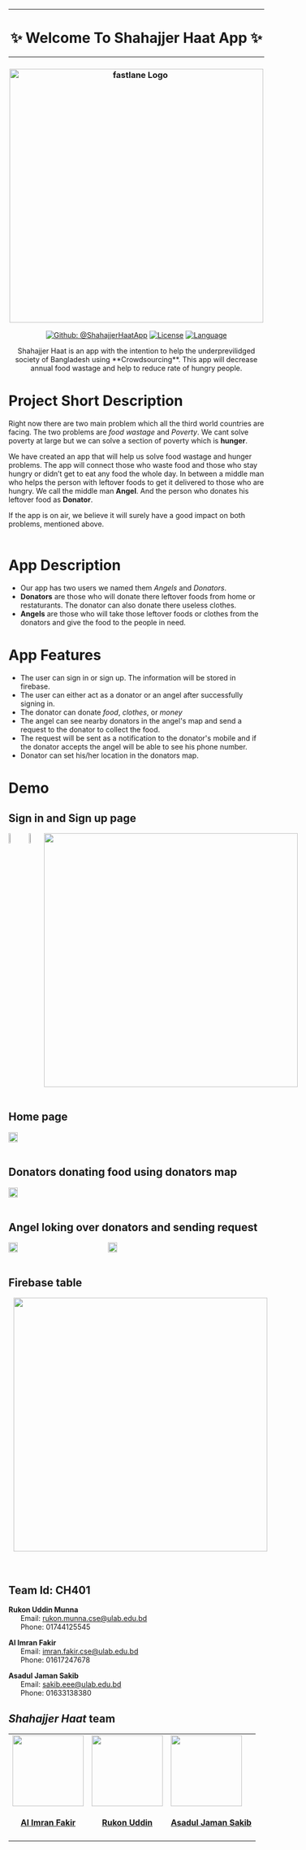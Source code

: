 <hr />
<h1 align="center">
  ✨ Welcome To Shahajjer Haat App</a> ✨
</h1>
<hr />

<h3 align="center">
  <a href="https://github.com/rukon-uddin/Shahjjer-hat-app/blob/main/assets/logoText.png">
  <img src="https://github.com/rukon-uddin/Shahjjer-hat-app/blob/main/assets/logoText.png?raw=true" alt="fastlane Logo" width="500">
  </a>
</h3>
<div align = "center">

[![Github: @ShahajjerHaatApp](https://img.shields.io/badge/contact-%40shahajjerHaatApp-blue)](https://github.com/rukon-uddin/Shahjjer-hat-app)
[![License](https://img.shields.io/github/license/rukon-uddin/Shahjjer-hat-app?color=Green)](https://github.com/rukon-uddin/Shahjjer-hat-app/blob/main/LICENSE)
[![Language](https://img.shields.io/badge/Language-Java-brightgreen)](https://github.com/rukon-uddin/Shahjjer-hat-app)

</div>

<div align = "center">
Shahajjer Haat is an app with the intention to help the underprevilidged society of Bangladesh using **Crowdsourcing**. This app will decrease annual food wastage and help to reduce rate of hungry people.
</div>

# Project Short Description

 Right now there are two main problem which all the third world countries are facing. The two problems are _food wastage_ and _Poverty_. We cant solve poverty at large but we can solve a section of poverty which is **hunger**.

 We have created an app that will help us solve food wastage and hunger problems. The app will connect those who waste food and those who stay hungry or didn’t get to eat any food the whole day. In between a middle man who helps the person with leftover foods to get it delivered to those who are hungry. We call the middle man **Angel**. And the person who donates his leftover food as **Donator**. 

 If the app is on air, we believe it will surely have a good impact on both problems, mentioned above.
 <br>
 <br>

# App Description
- Our app has two users we named them _Angels_ and _Donators_.
- **Donators** are those who will donate there leftover foods from home or restaturants. The donator can also donate there useless clothes.
- **Angels** are those who will take those leftover foods or clothes from the donators and give the food to the people in need.

# App Features
- The user can sign in or sign up. The information will be stored in firebase.
- The user can either act as a donator or an angel after successfully signing in.
- The donator can donate _food_, _clothes_, or _money_
- The angel can see nearby donators in the angel's map and send a request to the donator to collect the food.
- The request will be sent as a notification to the donator's mobile and if the donator accepts the angel will be able to see his phone number.
- Donator can set his/her location in the donators map.

# Demo
## Sign in and Sign up page
<div style="display:flex;" >
	<img src="https://github.com/rukon-uddin/Shahjjer-hat-app/blob/main/assets/Capture2.png?raw=true" width="19%" >
	<img src="https://github.com/rukon-uddin/Shahjjer-hat-app/blob/main/assets/loginSignup.gif?raw=true" width="19%" style="margin-left:20px;" >

  <img src="https://github.com/rukon-uddin/Shahjjer-hat-app/blob/main/assets/firebaseAuthentication.png?raw=true0p;/"  style="margin-left:10px;" width = 500dp >
</div>
<br>

## Home page
<div style="display:flex;" >
	<img src="https://github.com/rukon-uddin/Shahjjer-hat-app/blob/main/assets/DonatorsAngels.png?raw=true" width="19%" >
</div>
<br>

## Donators donating food using donators map
<div style="display:flex;" >
	<img src="https://github.com/rukon-uddin/Shahjjer-hat-app/blob/main/assets/donatorDonatingFood.gif?raw=true" width="19%" >
</div>
<br>

## Angel loking over donators and sending request
<div style="display:flex;" >
	<img src="https://github.com/rukon-uddin/Shahjjer-hat-app/blob/main/assets/angelMap.gif?raw=true" width="19%" >
  	<img src="https://github.com/rukon-uddin/Shahjjer-hat-app/blob/main/assets/sendingRequest.gif?raw=true" width="19%"  style="margin-left:100px;">
</div>
<br>

## Firebase table
<div style="display:flex;" >
  <img src="https://github.com/rukon-uddin/Shahjjer-hat-app/blob/main/assets/firebaseTable.png?raw=true"  style="margin-left:10px;" width = 500dp >
</div>

<br>
<br>



## Team Id: CH401
  <b>Rukon Uddin Munna</b> <br>
  &nbsp;&nbsp;&nbsp;&nbsp;&nbsp; Email: <a>rukon.munna.cse@ulab.edu.bd</a> <br>
  &nbsp;&nbsp;&nbsp;&nbsp;&nbsp; Phone: 01744125545</a> <br>

  <b>Al Imran Fakir</b> <br>
  &nbsp;&nbsp;&nbsp;&nbsp;&nbsp; Email: <a>imran.fakir.cse@ulab.edu.bd</a> <br>
  &nbsp;&nbsp;&nbsp;&nbsp;&nbsp; Phone: 01617247678</a> <br>

  <b>Asadul Jaman Sakib</b> <br>
  &nbsp;&nbsp;&nbsp;&nbsp;&nbsp; Email: <a>sakib.eee@ulab.edu.bd</a> <br>
  &nbsp;&nbsp;&nbsp;&nbsp;&nbsp; Phone: 01633138380</a> <br>



## **_Shahajjer Haat_ team**

<!-- This table is regenerated and resorted on each release -->
<table id='team'>
<tr>
<td id='al-imran'>
<img src='https://avatars.githubusercontent.com/u/48122690?v=4' width='140px;'>
</a>
<h4 align='center'><a href = 'https://github.com/alimranfakir'> Al Imran Fakir</a></h4>
</td>
<td id='Rukon-uddin'>
<a href='https://github.com/rukon-uddin'>
<img src='https://avatars.githubusercontent.com/u/57187277?v=4' width='140px;'>
</a>
<h4 align='center'><a href='https://github.com/rukon-uddin'>Rukon Uddin</a></h4>
</td>
<td id='sakib'>
<a href='https://www.facebook.com/sakib.specific'>
<img src='https://github.com/rukon-uddin/Shahjjer-hat-app/blob/main/assets/sakib.jpg?raw=true' width='140px;' height ='140px';>
</a>
<h4 align='center'><a href='https://www.facebook.com/sakib.specific'>Asadul Jaman Sakib</a></h4>
</tr>
</table>


